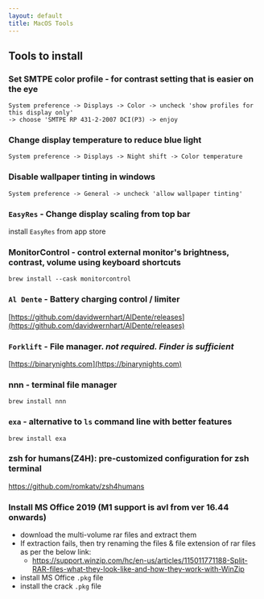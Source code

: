 ```yaml
---
layout: default
title: MacOS Tools
---
```


## Tools to install

### Set SMTPE color profile - for contrast setting that is easier on the eye
```
System preference -> Displays -> Color -> uncheck 'show profiles for this display only'
-> choose 'SMTPE RP 431-2-2007 DCI(P3) -> enjoy
```
### Change display temperature to reduce blue light
`System preference -> Displays -> Night shift -> Color temperature`
### Disable wallpaper tinting in windows
`System preference -> General -> uncheck 'allow wallpaper tinting'`
### `EasyRes` - Change display scaling from top bar
install `EasyRes` from app store
### MonitorControl - control external monitor's brightness, contrast, volume using keyboard shortcuts
`brew install --cask monitorcontrol`

### `Al Dente` - Battery charging control / limiter
[https://github.com/davidwernhart/AlDente/releases](https://github.com/davidwernhart/AlDente/releases)


### `Forklift` - File manager. *not required. Finder is sufficient*
[https://binarynights.com](https://binarynights.com)
### nnn - terminal file manager
`brew install nnn`
### `exa` - alternative to `ls` command line with better features
`brew install exa`
### zsh for humans(Z4H): pre-customized configuration for zsh terminal
https://github.com/romkatv/zsh4humans

### Install MS Office 2019 (M1 support is avl from ver 16.44 onwards)
- download the multi-volume rar files and extract them
- If extraction fails, then try renaming the files & file extension of rar files as per the below link:
  - https://support.winzip.com/hc/en-us/articles/115011771188-Split-RAR-files-what-they-look-like-and-how-they-work-with-WinZip 
- install MS Office `.pkg` file
- install the crack `.pkg` file 


















